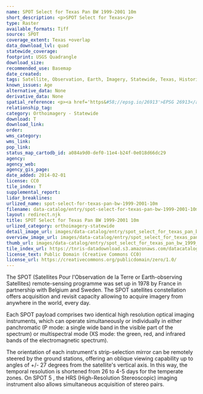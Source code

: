 ```yaml
---
name: SPOT Select for Texas Pan BW 1999-2001 10m
short_description: <p>SPOT Select for Texas</p>
type: Raster
available_formats: Tiff
source: SPOT
coverage_extent: Texas +overlap
data_download_lvl: quad
statewide_coverage: 
footprint: USGS Quadrangle
download_size: 
recommended_use: Basemap
date_created: 
tags: Satellite, Observation, Earth, Imagery, Statewide, Texas, Historical
known_issues: Age
alternative_data: None
derivative_data: None
spatial_reference: <p><a href='https&#58;//epsg.io/26913'>EPSG 26913</a>, <a href='https&#58;//epsg.io/26914'>EPSG 26914</a>, <a href='https&#58;//epsg.io/26915'>EPSG 26915</a></p>
relationship_tag: 
category: Orthoimagery - Statewide
download: T
download_link: 
order: 
wms_category: 
wms_link: 
pop_link: 
status_map_cartodb_id: a084a9d0-def0-11e4-b24f-0e018d66dc29
agency: 
agency_web: 
agency_gis_page: 
date_added: 2014-02-01
license: CC0
tile_index: T
supplemental_report: 
lidar_breaklines: 
urlized_name: spot-select-for-texas-pan-bw-1999-2001-10m
filename: data-catalog/entry/spot-select-for-texas-pan-bw-1999-2001-10m.md
layout: redirect.njk
title: SPOT Select for Texas Pan BW 1999-2001 10m
urlized_category: orthoimagery-statewide
detail_image_url: images/data-catalog/entry/spot_select_for_texas_pan_bw_1999_2001_10m_detail.jpg
overview_image_url: images/data-catalog/entry/spot_select_for_texas_pan_bw_1999_2001_10m_overview.jpg
thumb_url: images/data-catalog/entry/spot_select_for_texas_pan_bw_1999_2001_10m_th.jpg
tile_index_url: https://tnris-datadownload.s3.amazonaws.com/datacatalog/tile_index/spot_select_for_texas_pan_bw_1999_2001_10m_tileindex.zip
license_text: Public Domain (Creative Commons CC0)
license_url: https://creativecommons.org/publicdomain/zero/1.0/
---
```


The SPOT (Satellites Pour l'Observation de la Terre or Earth-observing Satellites) remote-sensing programme was set up in 1978 by France in partnership with Belgium and Sweden. The SPOT satellites constellation offers acquisition and revisit capacity allowing to acquire imagery from anywhere in the world, every day. 

Each SPOT payload comprises two identical high resolution optical imaging instruments, which can operate simultaneously or individually in either panchromatic (P mode: a single wide band in the visible part of the spectrum) or multispectral mode (XS mode: the green, red, and infrared bands of the electromagnetic spectrum). 

The orientation of each instrument's strip-selection mirror can be remotely steered by the ground stations, offering an oblique viewing capability up to angles of +/- 27 degrees from the satellite's vertical axis. In this way, the temporal resolution is shortened from 26 to 4-5 days for the temperate zones. On SPOT 5 , the HRS (High-Resolution Stereoscopic) imaging instrument also allows simultaneous acquisition of stereo pairs.



